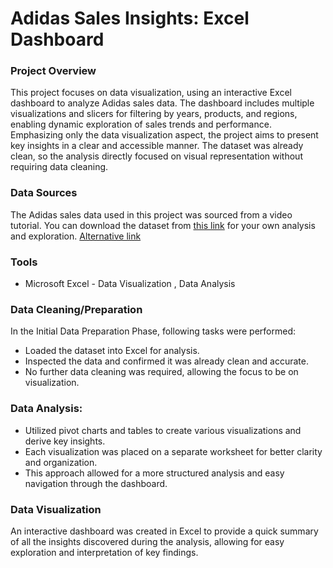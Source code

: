 # Adidas Sales Insights: Excel Dashboard

### Project Overview

This project focuses on data visualization, using an interactive Excel dashboard to analyze Adidas sales data. The dashboard includes multiple visualizations and slicers for filtering by years, products, and regions, enabling dynamic exploration of sales trends and performance. Emphasizing only the data visualization aspect, the project aims to present key insights in a clear and accessible manner. The dataset was already clean, so the analysis directly focused on visual representation without requiring data cleaning.

### Data Sources

The Adidas sales data used in this project was sourced from a video tutorial. You can download the dataset from [this link](https://view.flodesk.com/pages/62e6c1afc4d48aec3664b8e4) for your own analysis and exploration. [Alternative link](https://www.youtube.com/watch?v=5eLtjO2Hfs0)

### Tools

- Microsoft Excel - Data Visualization , Data Analysis

### Data Cleaning/Preparation

In the Initial Data Preparation Phase, following tasks were performed:
- Loaded the dataset into Excel for analysis.
- Inspected the data and confirmed it was already clean and accurate.
- No further data cleaning was required, allowing the focus to be on visualization.

### Data Analysis:

- Utilized pivot charts and tables to create various visualizations and derive key insights.
- Each visualization was placed on a separate worksheet for better clarity and organization.
- This approach allowed for a more structured analysis and easy navigation through the dashboard.

### Data Visualization

An interactive dashboard was created in Excel to provide a quick summary of all the insights discovered during the analysis, allowing for easy exploration and interpretation of key findings.



